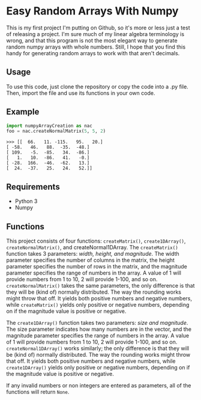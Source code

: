 # Easy Random Arrays With Numpy

This is my first project I'm putting on Github, so it's more or less
just a test of releasing a project. I'm sure much of my linear algebra
terminology is wrong, and that this program is not the most elegant way to
generate random numpy arrays with whole numbers. Still, I hope that you find
this handy for generating random arrays to work with that aren't decimals.

## Usage
To use this code, just clone the repository or copy the code into a .py file.
Then, import the file and use its functions in your own code.

## Example
 ```python
 import numpyArrayCreation as nac
 foo = nac.createNormalMatrix(5, 5, 2)
 ```
 ```
 >>> [[  66.   11. -115.   95.   20.]
 [ -58.   46.   88.  -35.  -48.]
 [ 109.   -5.  -85.   34.  -86.]
 [   1.   10.  -86.   41.   -0.]
 [ -28.  166.  -46.  -62.   13.]
 [  24.  -37.   25.   24.   52.]]
 ```


## Requirements
- Python 3
- Numpy

## Functions
This project consists of four functions: `createMatrix()`, `create1DArray()`,
`createNormalMatrix()`, and createNormal1DArray. The `createMatrix()` function takes
3 parameters: *width, height, and magnitude*. The width parameter specifies
the number of columns in the matrix, the height parameter specifies the number
of rows in the matrix, and the magnitude parameter specifies the range
of numbers in the array. A value of 1 will provide numbers from 1 to 10, 2 will
provide 1-100, and so on. `createNormalMatrix()` takes the same parameters, the only difference is that they will be (kind of) normally distributed. The way the rounding
works might throw that off. It yields both positive numbers and negative numbers, while `createMatrix()` yields only positive or negative numbers, depending on if the magnitude value is positive or negative.

The `create1DArray()` function takes two parameters: *size and magnitude*. The
size parameter indicates how many numbers are in the vector, and the magnitude parameter specifies the range
of numbers in the array. A value of 1 will provide numbers from 1 to 10, 2 will
provide 1-100, and so on. `createNormal1DArray()`  works similarly; the only difference is that they will be (kind of) normally distributed. The way the rounding
works might throw that off. It yields both positive numbers and negative numbers, while `create1DArray()` yields only positive or negative numbers, depending on if the magnitude value is positive or negative.

If any invalid numbers or non integers are entered as parameters, all of the functions will return `None`.
